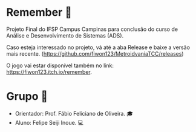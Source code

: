 # Remember :thought_balloon:
Projeto Final do IFSP Campus Campinas para conclusão do curso de Análise e Desenvolvimento de Sistemas (ADS).

Caso esteja interessado no projeto, vá até a aba Release e baixe a versão mais recente. (https://github.com/fiwon123/MetroidvaniaTCC/releases)

O jogo vai estar disponível também no link: https://fiwon123.itch.io/remember.

# Grupo :speech_balloon:
- Orientador: Prof. Fábio Feliciano de Oliveira. :mortar_board:
- Aluno: Felipe Seiji Inoue. :computer:
